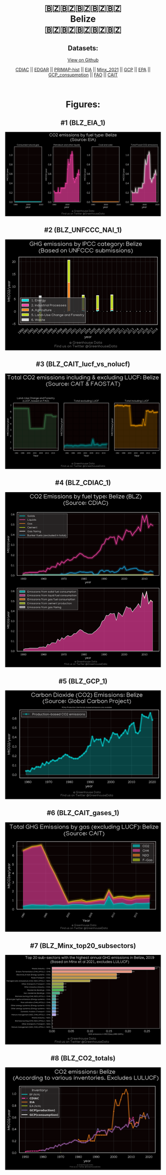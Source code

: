 
<center>
<h1 align="center">
🇧🇿🇧🇿🇧🇿🇧🇿🇧🇿
<br>
Belize
<br>
🇧🇿🇧🇿🇧🇿🇧🇿🇧🇿
</h1>
<h2>Datasets:</h2>
<p><a href="https://github.com/dquintani/GreenhouseData/tree/master/country_data/BLZ_Belize/data">View on Github</a>
<br></p><p><a href="data/BLZ_CDIAC.csv">CDIAC</a> || <a href="data/BLZ_EDGAR.csv">EDGAR</a> || <a href="data/BLZ_PRIMAP-hist.csv">PRIMAP-hist</a> || <a href="data/BLZ_EIA.csv">EIA</a> || <a href="data/BLZ_Minx_2021.csv">Minx_2021</a> || <a href="data/BLZ_GCP.csv">GCP</a> || <a href="data/BLZ_EPA.csv">EPA</a> || <a href="data/BLZ_GCP_consupmption.csv">GCP_consupmption</a> || <a href="data/BLZ_FAO.csv">FAO</a> || <a href="data/BLZ_CAIT.csv">CAIT</a></p><p><br></p>
<h1>Figures:</h1><h2>#1 (BLZ_EIA_1)</h2>
<p><img alt="" src="figures/BLZ_EIA_1.png" /></p><h2>#2 (BLZ_UNFCCC_NAI_1)</h2>
<p><img alt="" src="figures/BLZ_UNFCCC_NAI_1.png" /></p><h2>#3 (BLZ_CAIT_lucf_vs_nolucf)</h2>
<p><img alt="" src="figures/BLZ_CAIT_lucf_vs_nolucf.png" /></p><h2>#4 (BLZ_CDIAC_1)</h2>
<p><img alt="" src="figures/BLZ_CDIAC_1.png" /></p><h2>#5 (BLZ_GCP_1)</h2>
<p><img alt="" src="figures/BLZ_GCP_1.png" /></p><h2>#6 (BLZ_CAIT_gases_1)</h2>
<p><img alt="" src="figures/BLZ_CAIT_gases_1.png" /></p><h2>#7 (BLZ_Minx_top20_subsectors)</h2>
<p><img alt="" src="figures/BLZ_Minx_top20_subsectors.png" /></p><h2>#8 (BLZ_CO2_totals)</h2>
<p><img alt="" src="figures/BLZ_CO2_totals.png" /></p>